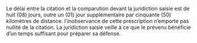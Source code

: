 Le délai entre la citation et la comparution devant la juridiction saisie est de huit (08) jours, outre un (01) jour supplémentaire par cinquante (50) kilomètres de distance.
l'inobservance de cette prescription n’emporte pas nullité de la citation. La juridiction saisie veille à ce que le prévenu bénéficie d’un temps suffisant pour préparer sa défense.